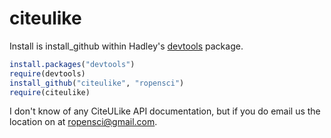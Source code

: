 # citeulike #

Install is install_github within Hadley's [devtools](https://github.com/hadley/devtools) package.

```R
install.packages("devtools")
require(devtools)
install_github("citeulike", "ropensci")
require(citeulike)
```

I don't know of any CiteULike API documentation, but if you do email us the location on at ropensci@gmail.com.